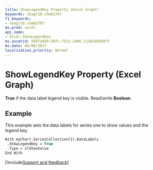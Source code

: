 ```yaml
---
title: ShowLegendKey Property (Excel Graph)
keywords: vbagr10.chm65707
f1_keywords:
- vbagr10.chm65707
ms.prod: excel
api_name:
- Excel.ShowLegendKey
ms.assetid: 508fe969-30fc-f313-2406-213b5d8594ff
ms.date: 06/08/2017
localization_priority: Normal
---
```



# ShowLegendKey Property (Excel Graph)

 **True** if the data label legend key is visible. Read/write **Boolean**.


## Example

This example sets the data labels for series one to show values and the legend key.


```vb
With myChart.SeriesCollection(1).DataLabels 
 .ShowLegendKey = True 
 .Type = xlShowValue 
End With
```

[!include[Support and feedback](~/includes/feedback-boilerplate.md)]